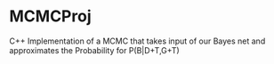 # MCMCProj
C++ Implementation of a MCMC that takes input of our Bayes net and approximates the Probability for P(B|D+T,G+T)
